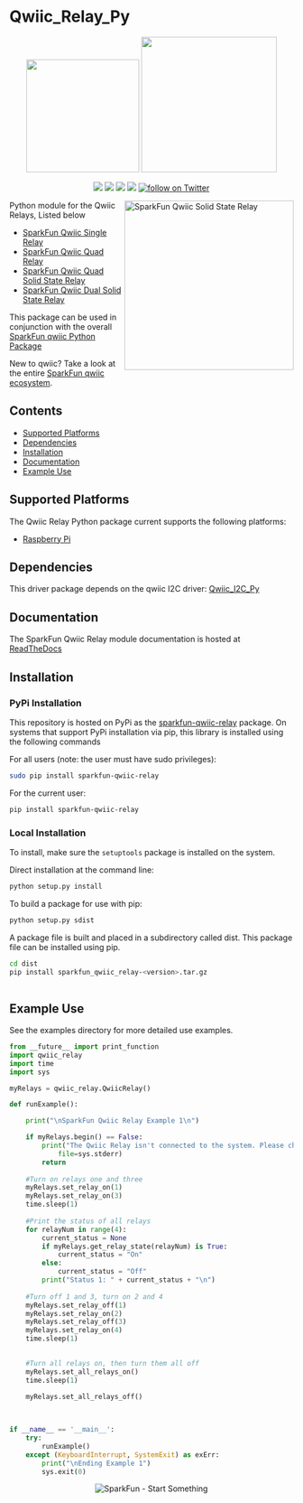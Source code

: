 Qwiic_Relay_Py
==================
<p align="center">
   <img src="https://cdn.sparkfun.com/assets/custom_pages/2/7/2/qwiic-logo-registered.jpg"  width=200>  
   <img src="https://www.python.org/static/community_logos/python-logo-master-v3-TM.png"  width=240>   
</p>
<p align="center">
	<a href="https://pypi.org/project/sparkfun-qwiic-relay/" alt="Package">
		<img src="https://img.shields.io/pypi/pyversions/sparkfun-qwiic-relay.svg" /></a>
	<a href="https://github.com/sparkfun/Qwiic_Relay_Py/issues" alt="Issues">
		<img src="https://img.shields.io/github/issues/sparkfun/Qwiic_Relay_Py.svg" /></a>
	<a href="https://sparkfun-qwiic-relay.readthedocs.io/en/latest/?" alt="Documentation">
		<img src="https://readthedocs.org/projects/sparkfun-qwiic-relay/badge/?version=latest&style=flat" /></a>
	<a href="https://github.com/sparkfun/Qwiic_Relay_Py/blob/master/LICENSE" alt="License">
		<img src="https://img.shields.io/badge/license-MIT-blue.svg" /></a>
	<a href="https://twitter.com/intent/follow?screen_name=sparkfun">
        	<img src="https://img.shields.io/twitter/follow/sparkfun.svg?style=social&logo=twitter"
           	 alt="follow on Twitter"></a>
	
</p>

<img src="https://cdn.sparkfun.com/assets/parts/1/5/7/5/4/16833-SparkFun_Qwiic_Quad_Solid_State_Relay_Kit-01.jpg"  align="right" width=300 alt="SparkFun Qwiic Solid State Relay">

Python module for the Qwiic Relays, Listed below
* [SparkFun Qwiic Single Relay](https://www.sparkfun.com/products/15093)
* [SparkFun Qwiic Quad Relay](https://www.sparkfun.com/products/15102)
* [SparkFun Qwiic Quad Solid State Relay](https://www.sparkfun.com/products/16796)
* [SparkFun Qwiic Dual Solid State Relay](https://www.sparkfun.com/products/16810)

This package can be used in conjunction with the overall [SparkFun qwiic Python Package](https://github.com/sparkfun/Qwiic_Py)

New to qwiic? Take a look at the entire [SparkFun qwiic ecosystem](https://www.sparkfun.com/qwiic).

## Contents

* [Supported Platforms](#supported-platforms)
* [Dependencies](#dependencies)
* [Installation](#installation)
* [Documentation](#documentation)
* [Example Use](#example-use)

Supported Platforms
--------------------
The Qwiic Relay Python package current supports the following platforms:
* [Raspberry Pi](https://www.sparkfun.com/search/results?term=raspberry+pi)

Dependencies 
---------------
This driver package depends on the qwiic I2C driver: 
[Qwiic_I2C_Py](https://github.com/sparkfun/Qwiic_I2C_Py)

Documentation
-------------
The SparkFun Qwiic Relay module documentation is hosted at [ReadTheDocs](https://sparkfun-qwiic-relay.readthedocs.io/en/latest/?)

Installation
-------------

### PyPi Installation
This repository is hosted on PyPi as the [sparkfun-qwiic-relay](https://pypi.org/project/sparkfun-qwiic-relay/) package. On systems that support PyPi installation via pip, this library is installed using the following commands

For all users (note: the user must have sudo privileges):
```sh
sudo pip install sparkfun-qwiic-relay
```
For the current user:

```sh
pip install sparkfun-qwiic-relay
```

### Local Installation
To install, make sure the `setuptools` package is installed on the system.

Direct installation at the command line:
```sh
python setup.py install
```

To build a package for use with pip:
```sh
python setup.py sdist
 ```
A package file is built and placed in a subdirectory called dist. This package file can be installed using pip.
```sh
cd dist
pip install sparkfun_qwiic_relay-<version>.tar.gz
  
```
Example Use
 ---------------
See the examples directory for more detailed use examples.

```python
from __future__ import print_function
import qwiic_relay
import time
import sys

myRelays = qwiic_relay.QwiicRelay()

def runExample():

    print("\nSparkFun Qwiic Relay Example 1\n")

    if myRelays.begin() == False:
        print("The Qwiic Relay isn't connected to the system. Please check your connection", \
            file=sys.stderr)
        return
    
    #Turn on relays one and three
    myRelays.set_relay_on(1)
    myRelays.set_relay_on(3)
    time.sleep(1)
    
    #Print the status of all relays
    for relayNum in range(4):
        current_status = None
        if myRelays.get_relay_state(relayNum) is True:
            current_status = "On"
        else:
            current_status = "Off"
        print("Status 1: " + current_status + "\n")
    
    #Turn off 1 and 3, turn on 2 and 4
    myRelays.set_relay_off(1)
    myRelays.set_relay_on(2)
    myRelays.set_relay_off(3)
    myRelays.set_relay_on(4)
    time.sleep(1)
    

    #Turn all relays on, then turn them all off
    myRelays.set_all_relays_on()
    time.sleep(1)
    
    myRelays.set_all_relays_off()
    


if __name__ == '__main__':
    try:
        runExample()
    except (KeyboardInterrupt, SystemExit) as exErr:
        print("\nEnding Example 1")
        sys.exit(0)
```
<p align="center">
<img src="https://cdn.sparkfun.com/assets/custom_pages/3/3/4/dark-logo-red-flame.png" alt="SparkFun - Start Something">
</p>
